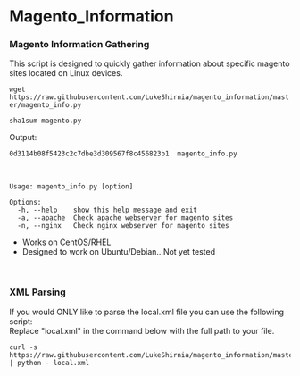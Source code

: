 # Magento_Information


### Magento Information Gathering

This script is designed to quickly gather information about specific magento sites located on Linux devices. 


`wget https://raw.githubusercontent.com/LukeShirnia/magento_information/master/magento_info.py`

`sha1sum magento.py`

Output:

`0d3114b08f5423c2c7dbe3d309567f8c456823b1  magento_info.py`

<br />

```
Usage: magento_info.py [option]

Options:
  -h, --help    show this help message and exit
  -a, --apache  Check apache webserver for magento sites
  -n, --nginx   Check nginx webserver for magento sites
```


* Works on CentOS/RHEL
* Designed to work on Ubuntu/Debian...Not yet tested


<br />


### XML Parsing

If you would ONLY like to parse the local.xml file you can use the following script:
<br />
Replace "local.xml" in the command below with the full path to your file.


```
curl -s https://raw.githubusercontent.com/LukeShirnia/magento_information/master/Parsing_XML.py | python - local.xml
```


